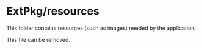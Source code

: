 # ExtPkg/resources

This folder contains resources (such as images) needed by the application. 

This file can be removed.
